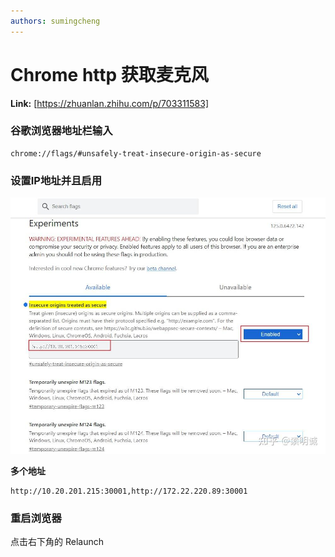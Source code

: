 ```yaml
---
authors: sumingcheng
---
```

# Chrome http 获取麦克风



 **Link:** [https://zhuanlan.zhihu.com/p/703311583]

### 谷歌浏览器地址栏输入  
```
chrome://flags/#unsafely-treat-insecure-origin-as-secure
```
### 设置IP地址并且启用  
![f6ef4dc1affa10203794f8d98eafca91](../image/f6ef4dc1affa10203794f8d98eafca91.jpg)

**多个地址**

```
http://10.20.201.215:30001,http://172.22.220.89:30001
```
### 重启浏览器  

点击右下角的 Relaunch

